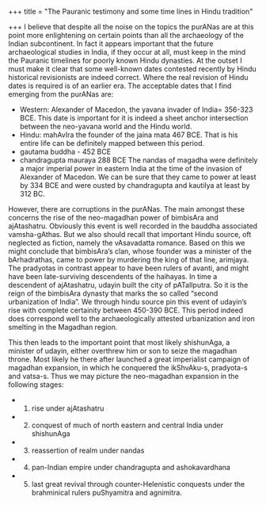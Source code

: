 +++
title = "The Pauranic testimony and some time lines in Hindu tradition"

+++
I believe that despite all the noise on the topics the purANas are at
this point more enlightening on certain points than all the archaeology
of the Indian subcontinent. In fact it appears important that the future
archaeological studies in India, if they occur at all, must keep in the
mind the Pauranic timelines for poorly known Hindu dynasties. At the
outset I must make it clear that some well-known dates contested
recently by Hindu historical revisionists are indeed correct. Where the
real revision of Hindu dates is required is of an earlier era. The
acceptable dates that I find emerging from the purANas are:  

- Western: Alexander of Macedon, the yavana invader of India= 356-323 BCE. This date is important for it is indeed a sheet anchor intersection between the neo-yavana world and the Hindu world.  
- Hindu: mahAvIra the founder of the jaina mata 467 BCE. That is his entire life can be definitely mapped between this period.  
- gautama buddha - 452 BCE  
- chandragupta mauraya 288 BCE  The nandas of magadha were definitely a major imperial power in eastern India at the time of the invasion of Alexander of Macedon. We can be sure that they came to power at least by 334 BCE and were ousted by chandragupta and kautilya at least by 312 BC.

However, there are corruptions in the purANas. The main amongst these
concerns the rise of the neo-magadhan power of bimbisAra and ajAtashatru.
Obviously this event is well recorded in the bauddha associated
vamsha-gAthas. But we also should recall that important Hindu source,
oft neglected as fiction, namely the vAsavadatta romance. Based on this
we might conclude that bimbisAra’s clan, whose founder was a minister of
the bArhadrathas, came to power by murdering the king of that line,
arimjaya. The pradyotas in contrast appear to have been rulers of
avanti, and might have been late-surviving descendents of the haihayas.
In time a descendent of ajAtashatru, udayin built the city of
pATalIputra. So it is the reign of the bimbisAra dynasty that marks the
so called “second urbanization of India”. We through hindu source pin
this event of udayin’s rise with complete certainity between 450-390
BCE. This period indeed does correspond well to the archaeologically
attested urbanization and iron smelting in the Magadhan region.

This then leads to the important point that most likely shishunAga, a
minister of udayin, either overthrew him or son to seize the magadhan
throne. Most likely he there after launched a great imperialist campaign
of magadhan expansion, in which he conquered the ikShvAku-s, pradyota-s
and vatsa-s. Thus we may picture the neo-magadhan expansion in the
following stages: 

- 1) rise under ajAtashatru 
- 2) conquest of much of north eastern and central India under shishunAga 
- 3) reassertion of realm under nandas 
- 4) pan-Indian empire under chandragupta and ashokavardhana 
- 5) last great revival through counter-Helenistic conquests under the brahminical rulers puShyamitra and agnimitra.

